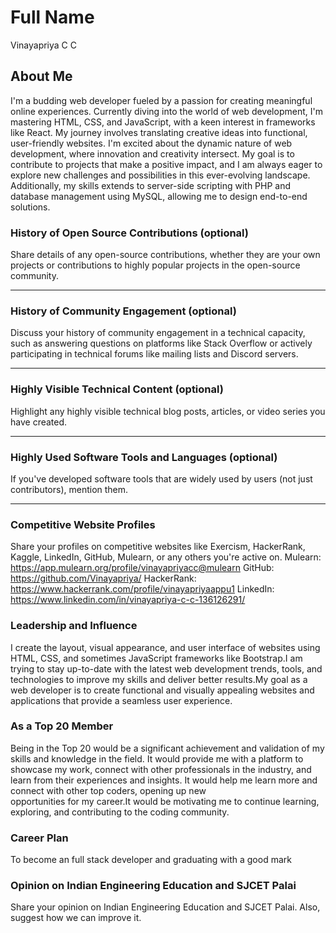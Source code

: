 # Full Name
Vinayapriya C C
## About Me

I'm a budding web developer fueled by a passion for creating meaningful online experiences. Currently diving into the world of web development, I'm mastering HTML, CSS, and JavaScript, with a keen interest in frameworks like React. My journey involves translating creative ideas into functional, user-friendly websites. I'm excited about the dynamic nature of web development, where innovation and creativity intersect. My goal is to contribute to projects that make a positive impact, and I am always eager to explore new challenges and possibilities in this ever-evolving landscape.
Additionally, my skills extends to server-side scripting with PHP and database management using MySQL, allowing me to design end-to-end solutions.


### History of Open Source Contributions (optional)

Share details of any open-source contributions, whether they are your own projects or contributions to highly popular projects in the open-source community.

---

### History of Community Engagement (optional)

Discuss your history of community engagement in a technical capacity, such as answering questions on platforms like Stack Overflow or actively participating in technical forums like mailing lists and Discord servers.

---

### Highly Visible Technical Content (optional)

Highlight any highly visible technical blog posts, articles, or video series you have created.

---

### Highly Used Software Tools and Languages (optional)

If you've developed software tools that are widely used by users (not just contributors), mention them.

---


### Competitive Website Profiles 

Share your profiles on competitive websites like Exercism, HackerRank, Kaggle, LinkedIn, GitHub, Mulearn, or any others you're active on.
Mulearn: https://app.mulearn.org/profile/vinayapriyacc@mulearn
GitHub: https://github.com/Vinayapriya/
HackerRank: https://www.hackerrank.com/profile/vinayapriyaappu1
LinkedIn: https://www.linkedin.com/in/vinayapriya-c-c-136126291/



### Leadership and Influence

I create the layout, visual appearance, and user interface of websites using HTML, CSS, and sometimes JavaScript frameworks like Bootstrap.I am trying to stay up-to-date with the latest web development trends, tools, and technologies to improve my skills and deliver better results.My goal as a web developer is to create functional and visually appealing websites and applications that provide a seamless user experience.

### As a Top 20 Member

Being in the Top 20 would be a significant achievement and validation of my skills and knowledge in the field. It would provide me with a platform to showcase my work, connect with other professionals in the industry, and learn from their experiences and insights. It would help me learn more and connect with other top coders, opening up new opportunities for my career.It would be motivating me to continue learning, exploring, and contributing to the coding community.

### Career Plan

To become an full stack developer and graduating with a good mark

### Opinion on Indian Engineering Education and SJCET Palai

Share your opinion on Indian Engineering Education and SJCET Palai. Also, suggest how we can improve it.


